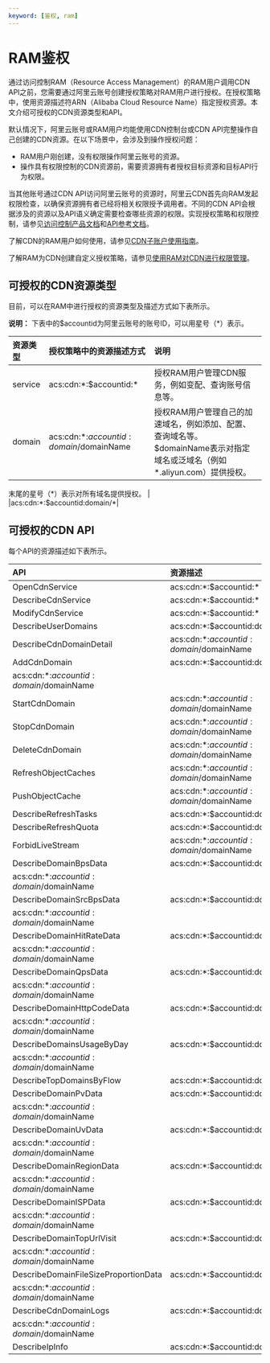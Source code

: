 ```yaml
---
keyword: [鉴权, ram]
---
```


# RAM鉴权

通过访问控制RAM（Resource Access Management）的RAM用户调用CDN API之前，您需要通过阿里云账号创建授权策略对RAM用户进行授权。在授权策略中，使用资源描述符ARN（Alibaba Cloud Resource Name）指定授权资源。本文介绍可授权的CDN资源类型和API。

默认情况下，阿里云账号或RAM用户均能使用CDN控制台或CDN API完整操作自己创建的CDN资源。在以下场景中，会涉及到操作授权问题：

-   RAM用户刚创建，没有权限操作阿里云账号的资源。
-   操作具有权限控制的CDN资源前，需要资源拥有者授权目标资源和目标API行为权限。

当其他账号通过CDN API访问阿里云账号的资源时，阿里云CDN首先向RAM发起权限检查，以确保资源拥有者已经将相关权限授予调用者。不同的CDN API会根据涉及的资源以及API语义确定需要检查哪些资源的权限。实现授权策略和权限控制，请参见[访问控制产品文档](/intl.zh-CN/产品简介/什么是访问控制.md)和[API参考文档](/intl.zh-CN/API参考/API参考（RAM）/API概览.md)。

了解CDN的RAM用户如何使用，请参见[CDN子账户使用指南](/intl.zh-CN/服务管理/其他配置/CDN子账户使用指南.md)。

了解RAM为CDN创建自定义授权策略，请参见[使用RAM对CDN进行权限管理](/intl.zh-CN/教程/使用RAM对CDN进行权限管理.md)。

## 可授权的CDN资源类型

目前，可以在RAM中进行授权的资源类型及描述方式如下表所示。

**说明：** 下表中的$accountid为阿里云账号的账号ID，可以用星号（\*）表示。

|资源类型|授权策略中的资源描述方式|说明|
|:---|:-----------|:-|
|service|acs:cdn:\*:$accountid:\*|授权RAM用户管理CDN服务，例如变配、查询账号信息等。|
|domain|acs:cdn:\*:$accountid:domain/$domainName|授权RAM用户管理自己的加速域名，例如添加、配置、查询域名等。 $domainName表示对指定域名或泛域名（例如\*.aliyun.com）提供授权。

末尾的星号（\*）表示对所有域名提供授权。 |
|acs:cdn:\*:$accountid:domain/\*|

## 可授权的CDN API

每个API的资源描述如下表所示。

|API|资源描述|
|:--|:---|
|OpenCdnService|acs:cdn:\*:$accountid:\*|
|DescribeCdnService|acs:cdn:\*:$accountid:\*|
|ModifyCdnService|acs:cdn:\*:$accountid:\*|
|DescribeUserDomains|acs:cdn:\*:$accountid:domain/\*|
|DescribeCdnDomainDetail|acs:cdn:\*:$accountid:domain/$domainName|
|AddCdnDomain|acs:cdn:\*:$accountid:domain/\*|
|acs:cdn:\*:$accountid:domain/$domainName|
|StartCdnDomain|acs:cdn:\*:$accountid:domain/$domainName|
|StopCdnDomain|acs:cdn:\*:$accountid:domain/$domainName|
|DeleteCdnDomain|acs:cdn:\*:$accountid:domain/$domainName|
|RefreshObjectCaches|acs:cdn:\*:$accountid:domain/$domainName|
|PushObjectCache|acs:cdn:\*:$accountid:domain/$domainName|
|DescribeRefreshTasks|acs:cdn:\*:$accountid:domain/\*|
|DescribeRefreshQuota|acs:cdn:\*:$accountid:domain/\*|
|ForbidLiveStream|acs:cdn:\*:$accountid:domain/$domainName|
|DescribeDomainBpsData|acs:cdn:\*:$accountid:domain/\*|
|acs:cdn:\*:$accountid:domain/$domainName|
|DescribeDomainSrcBpsData|acs:cdn:\*:$accountid:domain/\*|
|acs:cdn:\*:$accountid:domain/$domainName|
|DescribeDomainHitRateData|acs:cdn:\*:$accountid:domain/\*|
|acs:cdn:\*:$accountid:domain/$domainName|
|DescribeDomainQpsData|acs:cdn:\*:$accountid:domain/\*|
|acs:cdn:\*:$accountid:domain/$domainName|
|DescribeDomainHttpCodeData|acs:cdn:\*:$accountid:domain/\*|
|acs:cdn:\*:$accountid:domain/$domainName|
|DescribeDomainsUsageByDay|acs:cdn:\*:$accountid:domain/\*|
|acs:cdn:\*:$accountid:domain/$domainName|
|DescribeTopDomainsByFlow|acs:cdn:\*:$accountid:domain/\*|
|DescribeDomainPvData|acs:cdn:\*:$accountid:domain/\*|
|acs:cdn:\*:$accountid:domain/$domainName|
|DescribeDomainUvData|acs:cdn:\*:$accountid:domain/\*|
|acs:cdn:\*:$accountid:domain/$domainName|
|DescribeDomainRegionData|acs:cdn:\*:$accountid:domain/\*|
|acs:cdn:\*:$accountid:domain/$domainName|
|DescribeDomainISPData|acs:cdn:\*:$accountid:domain/\*|
|acs:cdn:\*:$accountid:domain/$domainName|
|DescribeDomainTopUrlVisit|acs:cdn:\*:$accountid:domain/\*|
|acs:cdn:\*:$accountid:domain/$domainName|
|DescribeDomainFileSizeProportionData|acs:cdn:\*:$accountid:domain/\*|
|acs:cdn:\*:$accountid:domain/$domainName|
|DescribeCdnDomainLogs|acs:cdn:\*:$accountid:domain/\*|
|acs:cdn:\*:$accountid:domain/$domainName|
|DescribeIpInfo|acs:cdn:\*:$accountid:domain/\*|

